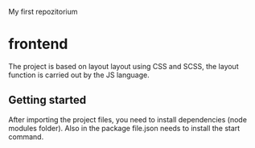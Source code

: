 My first repozitorium</i>
# frontend
The project is based on layout layout using CSS and </i>SCSS, the layout function is carried out by the JS <abr>language.


## Getting started
After importing the project files, you need to install dependencies (node modules folder). Also in the package file.json needs to install the start command.

